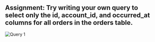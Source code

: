 ## Assignment: Try writing your own query to select only the id, account_id, and occurred_at columns for all orders in the orders table.
![Query 1](https://github.com/michaelokoroike/Courses/assets/39680418/91d6826e-2721-4080-8c9b-9be362e5ceff)

